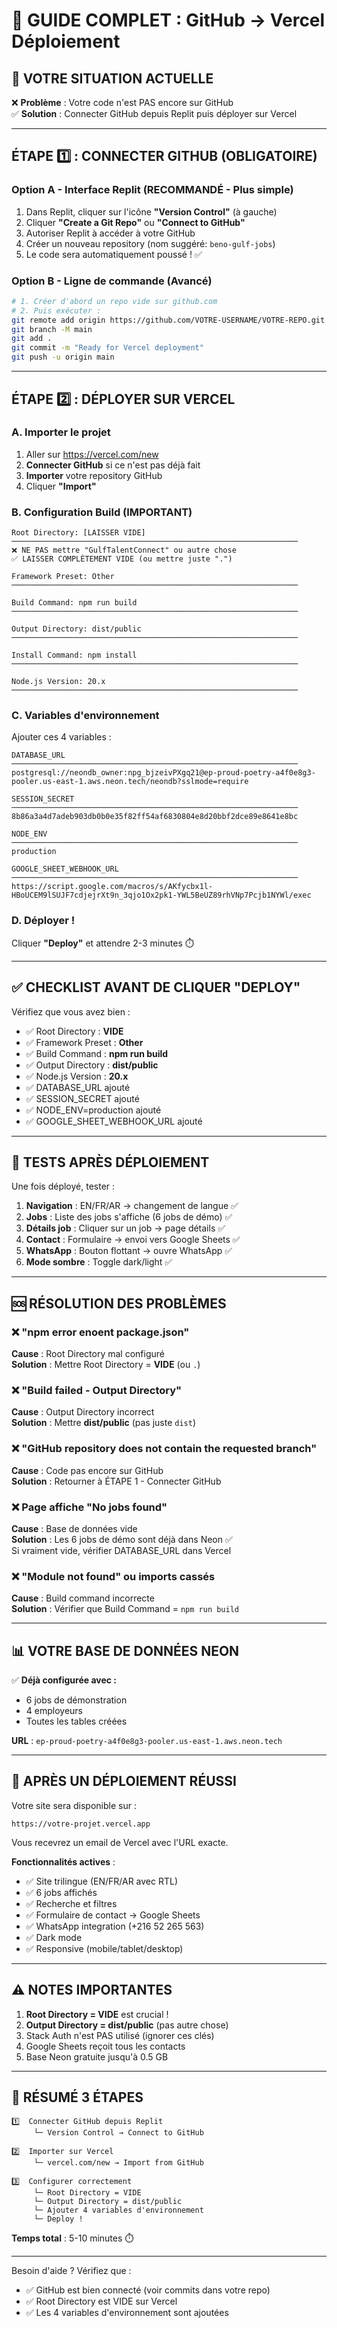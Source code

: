# 🚀 GUIDE COMPLET : GitHub → Vercel Déploiement

## 📌 VOTRE SITUATION ACTUELLE

❌ **Problème** : Votre code n'est PAS encore sur GitHub  
✅ **Solution** : Connecter GitHub depuis Replit puis déployer sur Vercel

---

## ÉTAPE 1️⃣ : CONNECTER GITHUB (OBLIGATOIRE)

### **Option A - Interface Replit** (RECOMMANDÉ - Plus simple)

1. Dans Replit, cliquer sur l'icône **"Version Control"** (à gauche)
2. Cliquer **"Create a Git Repo"** ou **"Connect to GitHub"**
3. Autoriser Replit à accéder à votre GitHub
4. Créer un nouveau repository (nom suggéré: `beno-gulf-jobs`)
5. Le code sera automatiquement poussé ! ✅

### **Option B - Ligne de commande** (Avancé)

```bash
# 1. Créer d'abord un repo vide sur github.com
# 2. Puis exécuter :
git remote add origin https://github.com/VOTRE-USERNAME/VOTRE-REPO.git
git branch -M main
git add .
git commit -m "Ready for Vercel deployment"
git push -u origin main
```

---

## ÉTAPE 2️⃣ : DÉPLOYER SUR VERCEL

### **A. Importer le projet**

1. Aller sur https://vercel.com/new
2. **Connecter GitHub** si ce n'est pas déjà fait
3. **Importer** votre repository GitHub
4. Cliquer **"Import"**

### **B. Configuration Build (IMPORTANT)**

```
Root Directory: [LAISSER VIDE]
────────────────────────────────────────────────────────────────
❌ NE PAS mettre "GulfTalentConnect" ou autre chose
✅ LAISSER COMPLÈTEMENT VIDE (ou mettre juste ".")

Framework Preset: Other
────────────────────────────────────────────────────────────────

Build Command: npm run build
────────────────────────────────────────────────────────────────

Output Directory: dist/public
────────────────────────────────────────────────────────────────

Install Command: npm install
────────────────────────────────────────────────────────────────

Node.js Version: 20.x
────────────────────────────────────────────────────────────────
```

### **C. Variables d'environnement**

Ajouter ces 4 variables :

```
DATABASE_URL
────────────────────────────────────────────────────────────────
postgresql://neondb_owner:npg_bjzeivPXgq21@ep-proud-poetry-a4f0e8g3-pooler.us-east-1.aws.neon.tech/neondb?sslmode=require

SESSION_SECRET
────────────────────────────────────────────────────────────────
8b86a3a4d7adeb903db0b0e35f82ff54af6830804e8d20bbf2dce89e8641e8bc

NODE_ENV
────────────────────────────────────────────────────────────────
production

GOOGLE_SHEET_WEBHOOK_URL
────────────────────────────────────────────────────────────────
https://script.google.com/macros/s/AKfycbx1l-HBoUCEM9lSUJF7cdjejrXt9n_3qjo1Ox2pk1-YWL5BeUZ89rhVNp7Pcjb1NYWl/exec
```

### **D. Déployer !**

Cliquer **"Deploy"** et attendre 2-3 minutes ⏱️

---

## ✅ CHECKLIST AVANT DE CLIQUER "DEPLOY"

Vérifiez que vous avez bien :

- ✅ Root Directory : **VIDE**
- ✅ Framework Preset : **Other**
- ✅ Build Command : **npm run build**
- ✅ Output Directory : **dist/public**
- ✅ Node.js Version : **20.x**
- ✅ DATABASE_URL ajouté
- ✅ SESSION_SECRET ajouté
- ✅ NODE_ENV=production ajouté
- ✅ GOOGLE_SHEET_WEBHOOK_URL ajouté

---

## 🎯 TESTS APRÈS DÉPLOIEMENT

Une fois déployé, tester :

1. **Navigation** : EN/FR/AR → changement de langue ✅
2. **Jobs** : Liste des jobs s'affiche (6 jobs de démo) ✅
3. **Détails job** : Cliquer sur un job → page détails ✅
4. **Contact** : Formulaire → envoi vers Google Sheets ✅
5. **WhatsApp** : Bouton flottant → ouvre WhatsApp ✅
6. **Mode sombre** : Toggle dark/light ✅

---

## 🆘 RÉSOLUTION DES PROBLÈMES

### ❌ **"npm error enoent package.json"**

**Cause** : Root Directory mal configuré  
**Solution** : Mettre Root Directory = **VIDE** (ou `.`)

### ❌ **"Build failed - Output Directory"**

**Cause** : Output Directory incorrect  
**Solution** : Mettre **dist/public** (pas juste `dist`)

### ❌ **"GitHub repository does not contain the requested branch"**

**Cause** : Code pas encore sur GitHub  
**Solution** : Retourner à ÉTAPE 1 - Connecter GitHub

### ❌ **Page affiche "No jobs found"**

**Cause** : Base de données vide  
**Solution** : Les 6 jobs de démo sont déjà dans Neon ✅  
Si vraiment vide, vérifier DATABASE_URL dans Vercel

### ❌ **"Module not found" ou imports cassés**

**Cause** : Build command incorrecte  
**Solution** : Vérifier que Build Command = `npm run build`

---

## 📊 VOTRE BASE DE DONNÉES NEON

✅ **Déjà configurée avec :**
- 6 jobs de démonstration
- 4 employeurs
- Toutes les tables créées

**URL** : `ep-proud-poetry-a4f0e8g3-pooler.us-east-1.aws.neon.tech`

---

## 🎉 APRÈS UN DÉPLOIEMENT RÉUSSI

Votre site sera disponible sur :
```
https://votre-projet.vercel.app
```

Vous recevrez un email de Vercel avec l'URL exacte.

**Fonctionnalités actives** :
- ✅ Site trilingue (EN/FR/AR avec RTL)
- ✅ 6 jobs affichés
- ✅ Recherche et filtres
- ✅ Formulaire de contact → Google Sheets
- ✅ WhatsApp integration (+216 52 265 563)
- ✅ Dark mode
- ✅ Responsive (mobile/tablet/desktop)

---

## ⚠️ NOTES IMPORTANTES

1. **Root Directory = VIDE** est crucial !
2. **Output Directory = dist/public** (pas autre chose)
3. Stack Auth n'est PAS utilisé (ignorer ces clés)
4. Google Sheets reçoit tous les contacts
5. Base Neon gratuite jusqu'à 0.5 GB

---

## 🎯 RÉSUMÉ 3 ÉTAPES

```
1️⃣  Connecter GitHub depuis Replit
     └─ Version Control → Connect to GitHub

2️⃣  Importer sur Vercel
     └─ vercel.com/new → Import from GitHub

3️⃣  Configurer correctement
     └─ Root Directory = VIDE
     └─ Output Directory = dist/public
     └─ Ajouter 4 variables d'environnement
     └─ Deploy !
```

**Temps total** : 5-10 minutes ⏱️

---

Besoin d'aide ? Vérifiez que :
- ✅ GitHub est bien connecté (voir commits dans votre repo)
- ✅ Root Directory est VIDE sur Vercel
- ✅ Les 4 variables d'environnement sont ajoutées
